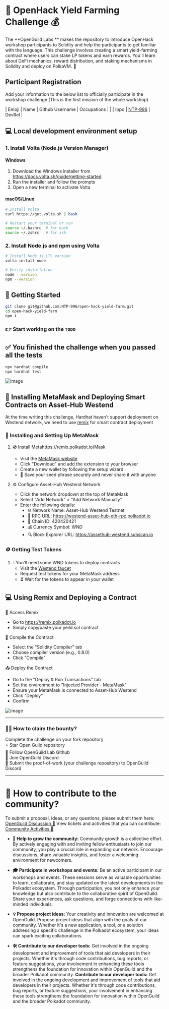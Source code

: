 # 🌾 OpenHack Yield Farming Challenge 💰

The **OpenGuild Labs ** makes the repository to introduce OpenHack workshop participants to Solidity and help the participants to get familiar with the language. This challenge involves creating a smart yield-farming contract where users can stake LP tokens and earn rewards. You'll learn about DeFi mechanics, reward distribution, and staking mechanisms in Solidity and deploy on PolkaVM. 🚀

## Participant Registration

Add your information to the below list to officially participate in the workshop challenge (This is the first mission of the whole workshop)

| Emoji | Name            | Github Username                                       | Occupations              |
|       | Ippo            | [NTP-996](https://github.com/NTP-996)                 | DevRel                   |

## 💻 Local development environment setup

### 1. Install Volta (Node.js Version Manager)

#### Windows
1. Download the Windows installer from https://docs.volta.sh/guide/getting-started
2. Run the installer and follow the prompts
3. Open a new terminal to activate Volta

#### macOS/Linux
```bash
# Install Volta
curl https://get.volta.sh | bash

# Restart your terminal or run
source ~/.bashrc  # for bash
source ~/.zshrc   # for zsh
```

### 2. Install Node.js and npm using Volta
```bash
# Install Node.js LTS version
volta install node

# Verify installation
node --version
npm --version
```

## 🚀 Getting Started


```bash
git clone git@github.com:NTP-996/open-hack-yield-farm.git
cd open-hack-yield-farm
npm i
```

### 👉 Start working on the `TODO`

## ✅ You finished the challenge when you passed all the tests

```bash
npx hardhat compile
npx hardhat test
```

![image](./public/assets/test.png)

## 🚀 Installing MetaMask and Deploying Smart Contracts on Asset-Hub Westend

At the time writing this challenge, Hardhat haven't support deployment on Westend network, we need to use [remix](https://remix.polkadot.io/) for smart contract deployment

### 🦊 Installing and Setting Up MetaMask

1. 💿 Install Metahttps://remix.polkadot.io/Mask
   - Visit the [MetaMask website](https://metamask.io)
   - Click "Download" and add the extension to your browser
   - Create a new wallet by following the setup wizard
   - 🔐 Save your seed phrase securely and never share it with anyone

2. ⚙️ Configure Asset-Hub Westend Network
   - Click the network dropdown at the top of MetaMask
   - Select "Add Network" > "Add Network Manually"
   - Enter the following details:
     - 🌐 Network Name: Asset-Hub Westend Testnet
     - 🔗 RPC URL: https://westend-asset-hub-eth-rpc.polkadot.io
     - 🔢 Chain ID: 420420421
     - 💰 Currency Symbol: WND
     - 🔍 Block Explorer URL: https://assethub-westend.subscan.io

### 🪙 Getting Test Tokens

1. 💧 You'll need some WND tokens to deploy contracts
   - Visit the [Westend faucet](https://faucet.polkadot.io/westend?parachain=1000)
   - Request test tokens for your MetaMask address
   - ⏳ Wait for the tokens to appear in your wallet

## 💻 Using Remix and Deploying a Contract

🎯 Access Remix

   - Go to https://remix.polkadot.io
   - Simply copy/paste your yeild.sol contract

🔨 Compile the Contract

   - Select the "Solidity Compiler" tab
   - Choose compiler version (e.g., 0.8.0)
   - Click "Compile"

📤 Deploy the Contract

   - Go to the "Deploy & Run Transactions" tab
   - Set the environment to "Injected Provider - MetaMask"
   - Ensure your MetaMask is connected to Asset-Hub Westend
   - Click "Deploy"
   - Confirm

![image](./public/assets/deployed.png)

---

### 🙋‍♂️ How to claim the bounty?
 Complete the challenge on your fork repository <br/>
⭐ Star Open Guild repository <br/>
👥 Follow OpenGuild Lab Github <br/>
💬 Join OpenGuild Discord <br/>
📝 Submit the proof-of-work (your challenge repository) to OpenGuild Discord <br/>

---
# 🤝 How to contribute to the community?

To submit a proposal, ideas, or any questions, please submit them here: [OpenGuild Discussion 💭](https://github.com/orgs/openguild-labs/discussions)
View tickets and activities that you can contribute: [Community Activities 🎯](https://github.com/orgs/openguild-labs/discussions/categories/activities)

- **🌱 Help to grow the community:** Community growth is a collective effort. By actively engaging with and inviting fellow enthusiasts to join our community, you play a crucial role in expanding our network. Encourage discussions, share valuable insights, and foster a welcoming environment for newcomers.

- **🎓 Participate in workshops and events:** Be an active participant in our workshops and events. These sessions serve as valuable opportunities to learn, collaborate, and stay updated on the latest developments in the Polkadot ecosystem. Through participation, you not only enhance your knowledge but also contribute to the collaborative spirit of OpenGuild. Share your experiences, ask questions, and forge connections with like-minded individuals.

- **💡 Propose project ideas:** Your creativity and innovation are welcomed at OpenGuild. Propose project ideas that align with the goals of our community. Whether it's a new application, a tool, or a solution addressing a specific challenge in the Polkadot ecosystem, your ideas can spark exciting collaborations.

- **🛠️ Contribute to our developer tools:** Get involved in the ongoing development and improvement of tools that aid developers in their projects. Whether it's through code contributions, bug reports, or feature suggestions, your involvement in enhancing these tools strengthens the foundation for innovation within OpenGuild and the broader Polkadot community. **Contribute to our developer tools:** Get involved in the ongoing development and improvement of tools that aid developers in their projects. Whether it's through code contributions, bug reports, or feature suggestions, your involvement in enhancing these tools strengthens the foundation for innovation within OpenGuild and the broader Polkadot community.
